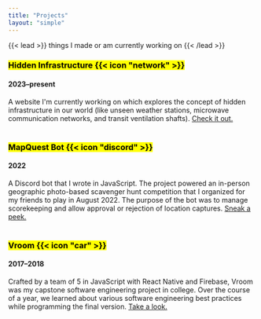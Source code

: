 ```yaml
---
title: "Projects"
layout: "simple"
---
```

{{< lead >}}
things I made or am currently working on
{{< /lead >}}
<h3><mark>Hidden Infrastructure {{< icon "network" >}}</mark><br/></h3>
<h4>2023–present</h4>
A website I'm currently working on which explores the concept of hidden infrastructure in our world (like unseen weather stations, microwave communication networks, and transit ventilation shafts). <a target="_blank" href="https://hiddeninfra.com">Check it out.</a><br/>
<br/>
<h3><mark>MapQuest Bot {{< icon "discord" >}}</mark></h3>
<h4>2022</h4>
A Discord bot that I wrote in JavaScript. The project powered an in-person geographic photo-based scavenger hunt competition that I organized for my friends to play in August 2022. The purpose of the bot was to manage scorekeeping and allow approval or rejection of location captures. <a target="_blank" href="https://github.com/connickshields/mapquest-bot">Sneak a peek.</a><br/>
<br/>
<h3><mark>Vroom {{< icon "car" >}}</mark></h3>
<h4>2017–2018</h4>
Crafted by a team of 5 in JavaScript with React Native and Firebase, Vroom was my capstone software engineering project in college. Over the course of a year, we learned about various software engineering best practices while programming the final version. <a target="_blank" href="https://github.com/eltoncrego/revi-tech-web">Take a look.</a>